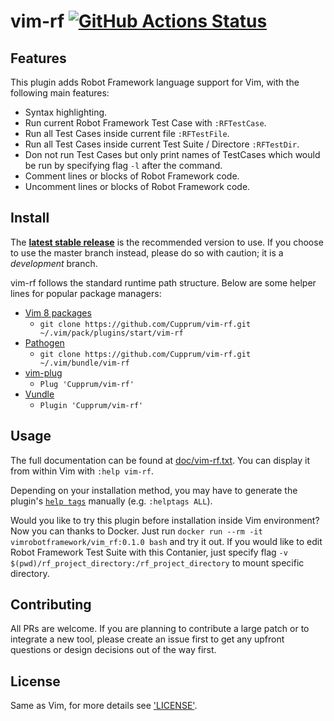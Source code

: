 # vim-rf [![GitHub Actions Status](https://github.com/Cupprum/vim-rf/workflows/vim_robotframework/badge.svg)](https://github.com/Cupprum/vim-rf/actions)

## Features

This plugin adds Robot Framework language support for Vim, with the following main features:

* Syntax highlighting.
* Run current Robot Framework Test Case with `:RFTestCase`.
* Run all Test Cases inside current file `:RFTestFile`.
* Run all Test Cases inside current Test Suite / Directore `:RFTestDir`.
* Don not run Test Cases but only print names of TestCases which would be run by
  specifying flag `-l` after the command.
* Comment lines or blocks of Robot Framework code.
* Uncomment lines or blocks of Robot Framework code.

## Install

The [**latest stable release**](https://github.com/Cupprum/vim-go/releases/latest) is the
recommended version to use. If you choose to use the master branch instead,
please do so with caution; it is a _development_ branch.


vim-rf follows the standard runtime path structure. Below are some helper lines
for popular package managers:

* [Vim 8 packages](http://vimhelp.appspot.com/repeat.txt.html#packages)
  * `git clone https://github.com/Cupprum/vim-rf.git ~/.vim/pack/plugins/start/vim-rf`
* [Pathogen](https://github.com/tpope/vim-pathogen)
  * `git clone https://github.com/Cupprum/vim-rf.git ~/.vim/bundle/vim-rf`
* [vim-plug](https://github.com/junegunn/vim-plug)
  * `Plug 'Cupprum/vim-rf'`
* [Vundle](https://github.com/VundleVim/Vundle.vim)
  * `Plugin 'Cupprum/vim-rf'`

## Usage

The full documentation can be found at [doc/vim-rf.txt](doc/vim-rf.txt). You can
display it from within Vim with `:help vim-rf`.

Depending on your installation method, you may have to generate the plugin's
[`help tags`](http://vimhelp.appspot.com/helphelp.txt.html#%3Ahelptags)
manually (e.g. `:helptags ALL`).

Would you like to try this plugin before installation inside Vim environment? Now you can thanks to Docker. Just run `docker run --rm -it vimrobotframework/vim_rf:0.1.0 bash` and try it out. If you would like to edit Robot Framework Test Suite with this Contanier, just specify flag `-v $(pwd)/rf_project_directory:/rf_project_directory` to mount specific directory.

## Contributing

All PRs are welcome. If you are planning to contribute a large patch or to
integrate a new tool, please create an issue first to get any upfront questions
or design decisions out of the way first.

## License

Same as Vim, for more details see ['LICENSE'](https://www.gnu.org/licenses/vim-license.txt).
